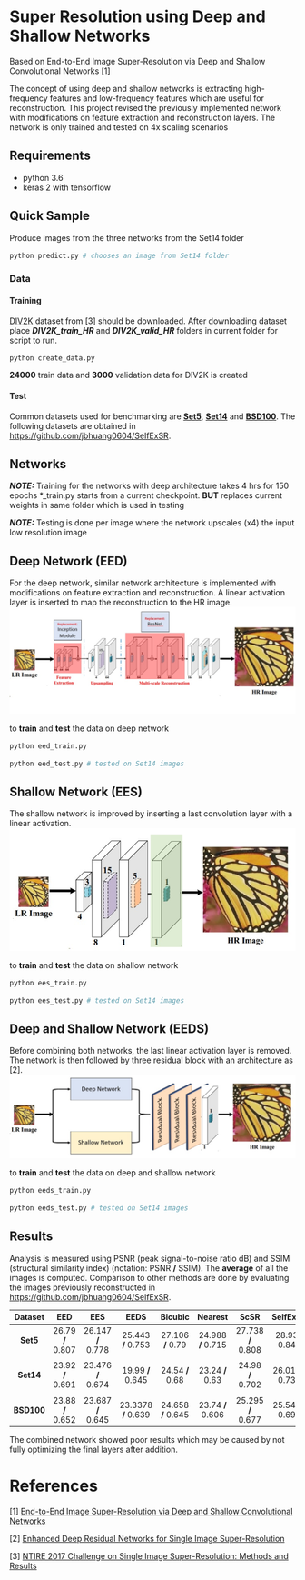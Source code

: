 # Super Resolution using Deep and Shallow Networks
Based on End-to-End Image Super-Resolution via Deep and Shallow Convolutional Networks [1]

The concept of using deep and shallow networks is extracting high-frequency features and low-frequency features which are useful for reconstruction. This project revised the previously implemented network with modifications on feature extraction and reconstruction layers. The network is only trained and tested on 4x scaling scenarios

## Requirements
- python 3.6
- keras 2 with tensorflow

## Quick Sample
Produce images from the three networks from the Set14 folder
```python
python predict.py # chooses an image from Set14 folder
```

### Data 
#### Training
[DIV2K](https://data.vision.ee.ethz.ch/cvl/DIV2K/) dataset from [3] should be downloaded.
After downloading dataset place ***DIV2K_train_HR*** and ***DIV2K_valid_HR*** folders in current folder for script to run.
```python
python create_data.py
```
**24000** train data and **3000** validation data for DIV2K is created

#### Test
Common datasets used for benchmarking are [**Set5**](https://uofi.box.com/shared/static/kfahv87nfe8ax910l85dksyl2q212voc.zip), [**Set14**](https://uofi.box.com/shared/static/igsnfieh4lz68l926l8xbklwsnnk8we9.zip) and [**BSD100**](https://uofi.box.com/shared/static/qgctsplb8txrksm9to9x01zfa4m61ngq.zip). The following datasets are obtained in https://github.com/jbhuang0604/SelfExSR. 


## Networks
***NOTE:*** Training for the networks with deep architecture takes 4 hrs for 150 epochs
            *_train.py starts from a current checkpoint. **BUT** replaces current weights in same folder which is used in testing

***NOTE:*** Testing is done per image where the network upscales (x4) the input low resolution image


## Deep Network (EED)
For the deep network, similar network architecture is implemented with modifications on feature extraction and reconstruction. A linear activation layer is inserted to map the reconstruction to the HR image. 
![](images/deep_network.jpg)

to **train** and **test** the data on deep network
```python
python eed_train.py
```
```python
python eed_test.py # tested on Set14 images
```

## Shallow Network (EES)
The shallow network is improved by inserting a last convolution layer with a linear activation.
![](images/shallow_network.jpg)

to **train** and **test** the data on shallow network
```python
python ees_train.py
```
```python
python ees_test.py # tested on Set14 images
```

## Deep and Shallow Network (EEDS)
Before combining both networks, the last linear activation layer is removed. The network is then followed by three residual block with an architecture as [2].
![](images/ds_network.jpg)

to **train** and **test** the data on deep and shallow network
```python
python eeds_train.py
```
```python
python eeds_test.py # tested on Set14 images
```

## Results
Analysis is measured using PSNR (peak signal-to-noise ratio dB) and SSIM (structural similarity index) (notation: PSNR **/** SSIM). The **average** of all the images is computed. Comparison to other methods are done by evaluating the images previously reconstructed in https://github.com/jbhuang0604/SelfExSR.

|  Dataset   | EED | EES | EEDS |Bicubic  | Nearest  |  ScSR    | SelfExSR | SRCNN  | A+ | 
|:----------:|:----------:|:------------------:|:--------------:|:------------:|:---------:|:----------:|:-------:|:----------:|:----------:|
| **Set5**   |  26.79 **/** 0.807 |   26.147 **/** 0.778	| 25.443 **/** 0.753 | 27.106 **/** 0.79	|   24.988 **/** 0.715	 |   27.738 **/** 0.808	| 28.93 **/** 0.847	|   28.69 **/** 0.835	|       --	      |    
||
| **Set14**  |  23.92 **/** 0.691	|   23.476 **/** 0.674	| 19.99 **/** 0.645 |24.54 **/** 0.68	|   23.24 **/** 0.63	 |   24.98 **/** 0.702	| 26.014 **/** 0.735	|   25.596 **/** 0.72	|       --        	|  
||
| **BSD100** |  23.88 **/** 0.652 |   23.687 **/** 0.645	| 23.3378 **/** 0.639 |  24.658 **/** 0.645	|  23.74 **/** 0.606	 |   25.295 **/** 0.677	| 25.547 **/** 0.692	|   25.382 **/** 0.68	|   19.732 **/** 0.676	|    

The combined network showed poor results which may be caused by not fully optimizing the final layers after addition.

# References
[1] [End-to-End Image Super-Resolution via Deep and Shallow Convolutional Networks](https://arxiv.org/abs/1607.07680)

[2] [Enhanced Deep Residual Networks for Single Image Super-Resolution](https://arxiv.org/abs/1707.02921)

[3] [NTIRE 2017 Challenge on Single Image Super-Resolution: Methods and Results](http://personal.ie.cuhk.edu.hk/~ccloy/files/cvprw_2017_ntire.pdf)
